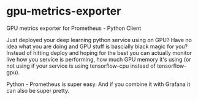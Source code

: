 # gpu-metrics-exporter
GPU metrics exporter for Prometheus - Python Client

Just deployed your deep learning python service using on GPU?
Have no idea what you are doing and GPU stuff is bascially black magic for you? 
Instead of hitting deploy and hoping for the best you can actually monitor live how you service is performing, how much GPU memory it's using (or not using if your service is using tensorflow-cpu instead of tensorflow-gpu). 

Python - Prometheus is super easy. 
And if you combine it with Grafana it can also be super pretty. 
